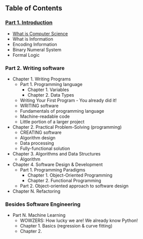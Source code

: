 ## Table of Contents

### [Part 1. Introduction](/part/1/section/1)
- [What is Computer Science](/part/1/section/1)
- What is Information
- Encoding Information
- Binary Numeral System
- Formal Logic

### Part 2. Writing software
- Chapter 1. Writing Programs
  - Part 1. Programming language
    - Chapter 1. Variables
    - Chapter 2. Data Types
  - Writing Your First Program - You already did it!
  - WRITING software
  - Fundamentals of programming language
  - Machine-readable code
  - Little portion of a larger project
- Chapter 2. Practical Problem-Solving (programming)
  - CREATING software
  - Algorithm design
  - Data processing
  - Fully-functional solution
- Chapter 3. Algorithms and Data Structures
  - Algorithm
- Chapter 4. Software Design & Development
  - Part 1. Programming Paradigms
    - Chapter 1. Object-Oriented Programming
    - Chapter 2. Functional Programming
  - Part 2. Object-oriented approach to software design
- Chapter N. Refactoring

### Besides Software Engineering
- Part N. Machine Learning
  - WOWZERS: How lucky we are! We already know Python!
  - Chapter 1. Basics (regression & curve fitting)
  - Chapter 2.
